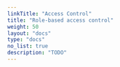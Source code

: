 ```yaml
---
linkTitle: "Access Control"
title: "Role-based access control"
weight: 50
layout: "docs"
type: "docs"
no_list: true
description: "TODO"
---
```

